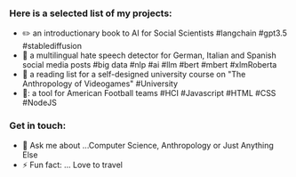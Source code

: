 ### Here is a selected list of my projects:

- :pencil2: an introductionary book to AI for Social Scientists #langchain #gpt3.5 #stablediffusion
- 🔭 a multilingual hate speech detector for German, Italian and Spanish social media posts #big data #nlp #ai #llm #bert #mbert #xlmRoberta
- :scroll: a reading list for a self-designed university course on "The Anthropology of Videogames" #University
- 🏈: a tool for American Football teams #HCI #Javascript #HTML #CSS #NodeJS

### Get in touch:  
- 💬 Ask me about ...Computer Science, Anthropology or Just Anything Else
- ⚡ Fun fact: ... Love to travel 
